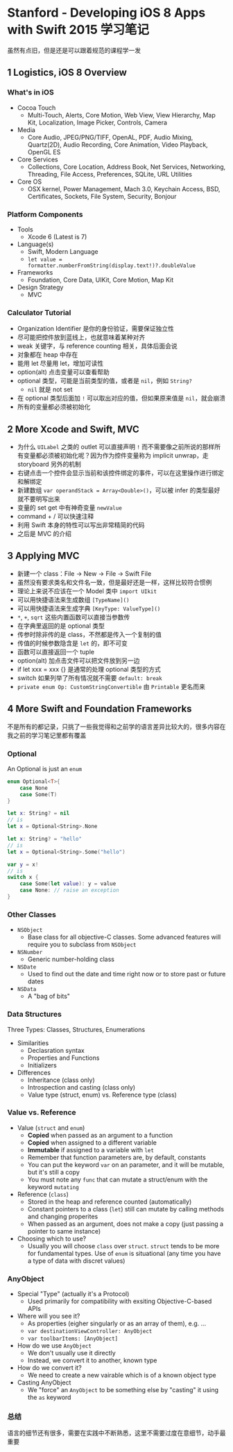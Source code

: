 # Stanford - Developing iOS 8 Apps with Swift 2015 学习笔记

虽然有点旧，但是还是可以跟着规范的课程学一发

## 1 Logistics, iOS 8 Overview

### What's in iOS

+ Cocoa Touch
	+ Multi-Touch, Alerts, Core Motion, Web View, View Hierarchy, Map Kit, Localization, Image Picker, Controls, Camera
+ Media
	+ Core Audio, JPEG/PNG/TIFF, OpenAL, PDF, Audio Mixing, Quartz(2D), Audio Recording, Core Animation, Video Playback, OpenGL ES
+ Core Services
	+ Collections, Core Location, Address Book, Net Services, Networking, Threading, File Access, Preferences, SQLite, URL Utilities
+ Core OS
	+ OSX kernel, Power Management, Mach 3.0, Keychain Access, BSD, Certificates, Sockets, File System, Security, Bonjour

### Platform Components

+ Tools
	+ Xcode 6 (Latest is 7)
+ Language(s)
	+ Swift, Modern Language
	+ `let value = formatter.numberFromString(display.text!)?.doubleValue`
+ Frameworks
	+ Foundation, Core Data, UIKit, Core Motion, Map Kit
+ Design Strategy
	+ MVC


### Calculator Tutorial

+ Organization Identifier 是你的身份验证，需要保证独立性
+ 尽可能把控件放到蓝线上，也就意味着某种对齐
+ weak 关键字，与 reference counting 相关，具体后面会说
+ 对象都在 heap 中存在
+ 能用 let 尽量用 let，增加可读性
+ option(alt) 点击变量可以查看帮助
+ optional 类型，可能是当前类型的值，或者是 `nil`，例如 `String?`
	+ `nil` 就是 not set
+ 在 optional 类型后面加 `!` 可以取出对应的值，但如果原来值是 `nil`，就会崩溃
+ 所有的变量都必须被初始化


## 2 More Xcode and Swift, MVC

+ 为什么 `UILabel` 之类的 outlet 可以直接声明 `!` 而不需要像之前所说的那样所有变量都必须被初始化呢？因为作为控件变量称为 implicit unwrap，走 storyboard 另外的机制
+ 右键点击一个控件会显示当前和该控件绑定的事件，可以在这里操作进行绑定和解绑定
+ 新建数组 `var operandStack = Array<Double>()`，可以被 infer 的类型最好就不要明写出来
+ 变量的 set get 中有神奇变量 `newValue`
+ command + / 可以快速注释
+ 利用 Swift 本身的特性可以写出非常精简的代码
+ 之后是 MVC 的介绍

## 3 Applying MVC

+ 新建一个 class：File -> New -> File -> Swift File
+ 虽然没有要求类名和文件名一致，但是最好还是一样，这样比较符合惯例
+ 理论上来说不应该在一个 Model 类中 `import UIkit`
+ 可以用快捷语法来生成数组 `[TypeName]()`
+ 可以用快捷语法来生成字典 `[KeyType: ValueType]()`
+ `*`, `+`, `sqrt` 这些内置函数可以直接当参数传
+ 在字典里返回的是 optional 类型
+ 传参时除非传的是 class，不然都是传入一个复制的值
+ 传值的时候参数隐含是 `let` 的，即不可变
+ 函数可以直接返回一个 tuple
+ option(alt) 加点击文件可以把文件放到另一边
+ if let xxx = xxx {} 是通常的处理 optional 类型的方式
+ switch 如果列举了所有情况就不需要 `default: break`
+ `private enum Op: CustomStringConvertible` 由 `Printable` 更名而来

## 4 More Swift and Foundation Frameworks

不是所有的都记录，只挑了一些我觉得和之前学的语言差异比较大的，很多内容在我之前的学习笔记里都有覆盖

### Optional

An Optional is just an `enum`

```swift
enum Optional<T>{
	case None
	case Some(T)
}
```

```swift
let x: String? = nil
// is
let x = Optional<String>.None

let x: String? = "hello"
// is
let x = Optional<String>.Some("hello")

var y = x!
// is
switch x {
	case Some(let value): y = value
	case None: // raise an exception
}
```

### Other Classes

+ `NSObject`
	+ Base class for all objective-C classes. Some advanced features will require you to subclass from `NSObject`
+ `NSNumber`
	+ Generic number-holding class
+ `NSDate`
	+ Used to find out the date and time right now or to store past or future dates
+ `NSData`
	+ A "bag of bits"

### Data Structures

Three Types: Classes, Structures, Enumerations

+ Similarities
	+ Declasration syntax
	+ Properties and Functions
	+ Initializers
+ Differences
	+ Inheritance (class only)
	+ Introspection and casting (class only)
	+ Value type (struct, enum) vs. Reference type (class) 


### Value vs. Reference

+ Value (`struct` and `enum`)
	+ **Copied** when passed as an argument to a function
	+ **Copied** when assigned to a different variable
	+ **Immutable** if assigned to a variable with `let`
	+ Remember that function parameters are, by default, constants
	+ You can put the keyword `var` on an parameter, and it will be mutable, but it's still a copy
	+ You must note any `func` that can mutate a struct/enum with the keyword `mutating`
+ Reference (`class`)
	+ Stored in the heap and reference counted (automatically)
	+ Constant pointers to a class (`let`) still can mutate by calling methods and changing properites
	+ When passed as an argument, does not make a copy (just passing a pointer to same instance)
+ Choosing which to use?
	+ Usually you will choose `class` over `struct`. `struct` tends to be more for fundamental types. Use of `enum` is situational (any time you have a type of data with discret values)

### AnyObject

+ Special "Type" (actually it's a Protocol)
	+ Used primarily for compatibility with exsiting Objective-C-based APIs
+ Where will you see it?
	+ As properties (eigher singularly or as an array of them), e.g. ...
	+ `var destinationViewController: AnyObject`
	+ `var toolbarItems: [AnyObject]`
+ How do we use `AnyObject`
	+ We don't usually use it directly
	+ Instead, we convert it to another, known type 
+ How do we convert it?
	+ We need to create a new vairable which is of a known object type
+ Casting AnyObject
	+ We "force" an `AnyObject` to be something else by "casting" it using the `as` keyword 

### 总结

语言的细节还有很多，需要在实践中不断熟悉，这里不需要过度在意细节，动手最重要

